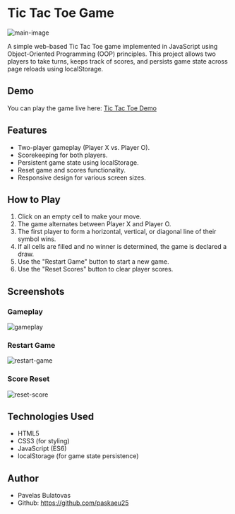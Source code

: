 # Tic Tac Toe Game

![main-image](https://github.com/paskaeu25/tic-tac-toe/assets/60621475/5e363193-16ac-4a6a-8152-b599ace32d23)

A simple web-based Tic Tac Toe game implemented in JavaScript using Object-Oriented Programming (OOP) principles. This project allows two players to take turns, keeps track of scores, and persists game state across page reloads using localStorage.

## Demo

You can play the game live here: [Tic Tac Toe Demo]([https://paskaeu25.github.io/tic-tac-toe/])

## Features

- Two-player gameplay (Player X vs. Player O).
- Scorekeeping for both players.
- Persistent game state using localStorage.
- Reset game and scores functionality.
- Responsive design for various screen sizes.

## How to Play

1. Click on an empty cell to make your move.
2. The game alternates between Player X and Player O.
3. The first player to form a horizontal, vertical, or diagonal line of their symbol wins.
4. If all cells are filled and no winner is determined, the game is declared a draw.
5. Use the "Restart Game" button to start a new game.
6. Use the "Reset Scores" button to clear player scores.

## Screenshots

### Gameplay

![gameplay](https://github.com/paskaeu25/tic-tac-toe/assets/60621475/e0402952-b928-4dc9-b777-15bb2a9aef1b)

### Restart Game

![restart-game](https://github.com/paskaeu25/tic-tac-toe/assets/60621475/1d741f9c-ce5a-4edb-8788-f450adca9ea6)

### Score Reset

![reset-score](https://github.com/paskaeu25/tic-tac-toe/assets/60621475/7cecc576-5590-4e07-a4df-4e66e0941c42)

## Technologies Used

- HTML5
- CSS3 (for styling)
- JavaScript (ES6)
- localStorage (for game state persistence)

## Author

- Pavelas Bulatovas
- Github: https://github.com/paskaeu25
